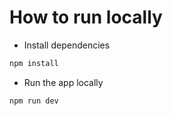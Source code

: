 # How to run locally

- Install dependencies

```js
npm install
```

- Run the app locally

```js
npm run dev
```

